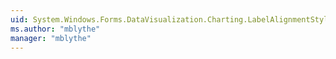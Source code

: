 ```yaml
---
uid: System.Windows.Forms.DataVisualization.Charting.LabelAlignmentStyles
ms.author: "mblythe"
manager: "mblythe"
---
```

